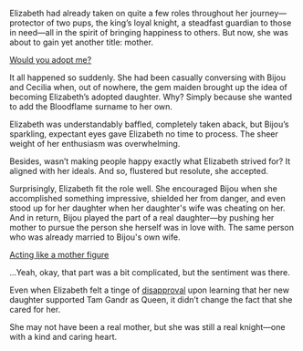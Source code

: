 <!-- title: Impromptu Adoption -->

Elizabeth had already taken on quite a few roles throughout her journey—protector of two pups, the king’s loyal knight, a steadfast guardian to those in need—all in the spirit of bringing happiness to others. But now, she was about to gain yet another title: mother.

[Would you adopt me?](#embed:https://www.youtube.com/live/oVguNTPnDww?feature=shared\&t=1902)

It all happened so suddenly. She had been casually conversing with Bijou and Cecilia when, out of nowhere, the gem maiden brought up the idea of becoming Elizabeth’s adopted daughter. Why? Simply because she wanted to add the Bloodflame surname to her own.

Elizabeth was understandably baffled, completely taken aback, but Bijou’s sparkling, expectant eyes gave Elizabeth no time to process. The sheer weight of her enthusiasm was overwhelming.

Besides, wasn’t making people happy exactly what Elizabeth strived for? It aligned with her ideals. And so, flustered but resolute, she accepted.

Surprisingly, Elizabeth fit the role well. She encouraged Bijou when she accomplished something impressive, shielded her from danger, and even stood up for her daughter when her daughter's wife was cheating on her. And in return, Bijou played the part of a real daughter—by pushing her mother to pursue the person she herself was in love with. The same person who was already married to Bijou's own wife.

[Acting like a mother figure](#embed:https://www.youtube.com/live/oVguNTPnDww?feature=shared\&t=5752)

...Yeah, okay, that part was a bit complicated, but the sentiment was there.

Even when Elizabeth felt a tinge of [disapproval](https://www.youtube.com/live/Tl7rUzJyc_0?feature=shared\&t=9716) upon learning that her new daughter supported Tam Gandr as Queen, it didn’t change the fact that she cared for her.

She may not have been a real mother, but she was still a real knight—one with a kind and caring heart.
